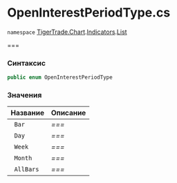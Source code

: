 
# OpenInterestPeriodType.cs
`namespace` [TigerTrade.Chart](../../../../../TigerTrade.Chart.md).[Indicators](../../../../../TigerTrade.Chart/Indicators.md).[List](../../../../../TigerTrade.Chart/Indicators/List.md)



===

### Синтаксис
```csharp
public enum OpenInterestPeriodType
```


### Значения
| Название | Описание |
| --- | --- |
| ` Bar` | *===* |
| ` Day` | *===* |
| ` Week` | *===* |
| ` Month` | *===* |
| ` AllBars` | *===* |



